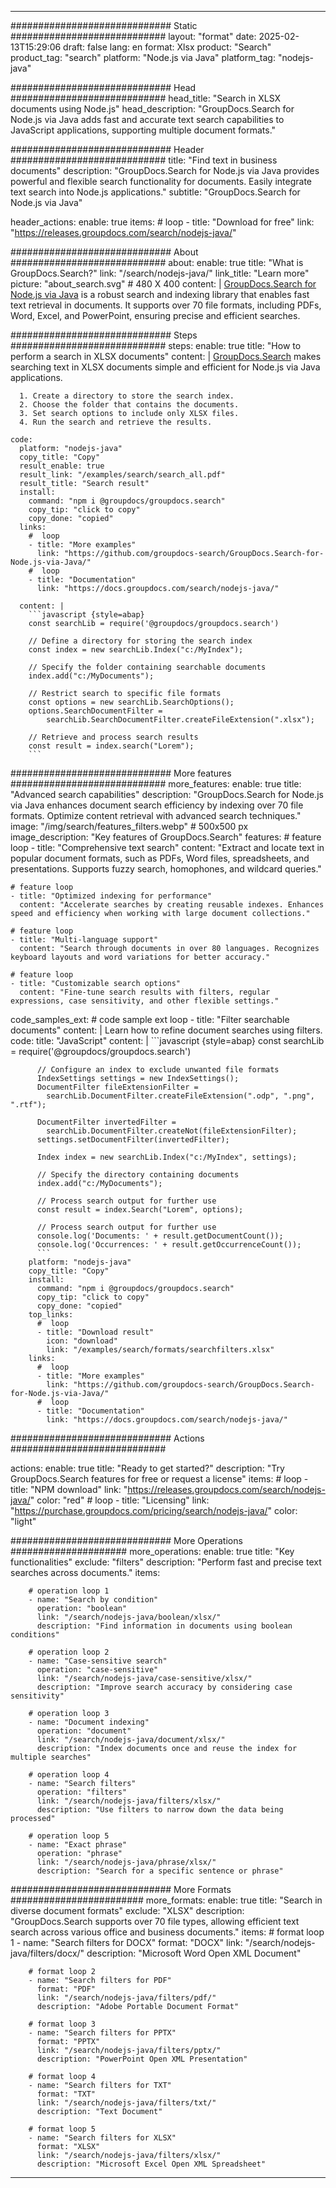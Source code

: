 
---
############################# Static ############################
layout: "format"
date:  2025-02-13T15:29:06
draft: false
lang: en
format: Xlsx
product: "Search"
product_tag: "search"
platform: "Node.js via Java"
platform_tag: "nodejs-java"

############################# Head ############################
head_title: "Search in XLSX documents using Node.js"
head_description: "GroupDocs.Search for Node.js via Java adds fast and accurate text search capabilities to JavaScript applications, supporting multiple document formats."

############################# Header ############################
title: "Find text in business documents" 
description: "GroupDocs.Search for Node.js via Java provides powerful and flexible search functionality for documents. Easily integrate text search into Node.js applications."
subtitle: "GroupDocs.Search for Node.js via Java" 

header_actions:
  enable: true
  items:
    #  loop
    - title: "Download for free"
      link: "https://releases.groupdocs.com/search/nodejs-java/"
      
############################# About ############################
about:
    enable: true
    title: "What is GroupDocs.Search?"
    link: "/search/nodejs-java/"
    link_title: "Learn more"
    picture: "about_search.svg" # 480 X 400
    content: |
       [GroupDocs.Search for Node.js via Java](/search/nodejs-java/) is a robust search and indexing library that enables fast text retrieval in documents. It supports over 70 file formats, including PDFs, Word, Excel, and PowerPoint, ensuring precise and efficient searches.

############################# Steps ############################
steps:
    enable: true
    title: "How to perform a search in XLSX documents"
    content: |
      [GroupDocs.Search](/search/nodejs-java/) makes searching text in XLSX documents simple and efficient for Node.js via Java applications.
      
      1. Create a directory to store the search index.
      2. Choose the folder that contains the documents.
      3. Set search options to include only XLSX files.
      4. Run the search and retrieve the results.
   
    code:
      platform: "nodejs-java"
      copy_title: "Copy"
      result_enable: true
      result_link: "/examples/search/search_all.pdf"
      result_title: "Search result"
      install:
        command: "npm i @groupdocs/groupdocs.search"
        copy_tip: "click to copy"
        copy_done: "copied"
      links:
        #  loop
        - title: "More examples"
          link: "https://github.com/groupdocs-search/GroupDocs.Search-for-Node.js-via-Java/"
        #  loop
        - title: "Documentation"
          link: "https://docs.groupdocs.com/search/nodejs-java/"
          
      content: |
        ```javascript {style=abap}
        const searchLib = require('@groupdocs/groupdocs.search')

        // Define a directory for storing the search index
        const index = new searchLib.Index("c:/MyIndex");

        // Specify the folder containing searchable documents
        index.add("c:/MyDocuments");

        // Restrict search to specific file formats
        const options = new searchLib.SearchOptions();
        options.SearchDocumentFilter = 
            searchLib.SearchDocumentFilter.createFileExtension(".xlsx");

        // Retrieve and process search results
        const result = index.search("Lorem");
        ```            

############################# More features ############################
more_features:
  enable: true
  title: "Advanced search capabilities"
  description: "GroupDocs.Search for Node.js via Java enhances document search efficiency by indexing over 70 file formats. Optimize content retrieval with advanced search techniques."
  image: "/img/search/features_filters.webp" # 500x500 px
  image_description: "Key features of GroupDocs.Search"
  features:
    # feature loop
    - title: "Comprehensive text search"
      content: "Extract and locate text in popular document formats, such as PDFs, Word files, spreadsheets, and presentations. Supports fuzzy search, homophones, and wildcard queries."

    # feature loop
    - title: "Optimized indexing for performance"
      content: "Accelerate searches by creating reusable indexes. Enhances speed and efficiency when working with large document collections."

    # feature loop
    - title: "Multi-language support"
      content: "Search through documents in over 80 languages. Recognizes keyboard layouts and word variations for better accuracy."

    # feature loop
    - title: "Customizable search options"
      content: "Fine-tune search results with filters, regular expressions, case sensitivity, and other flexible settings."
      
  code_samples_ext:
    # code sample ext loop
    - title: "Filter searchable documents"
      content: |
        Learn how to refine document searches using filters.
      code:
        title: "JavaScript"
        content: |
          ```javascript {style=abap}
          const searchLib = require('@groupdocs/groupdocs.search')
          
          // Configure an index to exclude unwanted file formats
          IndexSettings settings = new IndexSettings();
          DocumentFilter fileExtensionFilter = 
            searchLib.DocumentFilter.createFileExtension(".odp", ".png", ".rtf");

          DocumentFilter invertedFilter = 
            searchLib.DocumentFilter.createNot(fileExtensionFilter);
          settings.setDocumentFilter(invertedFilter);

          Index index = new searchLib.Index("c:/MyIndex", settings);
              
          // Specify the directory containing documents
          index.add("c:/MyDocuments");

          // Process search output for further use
          const result = index.Search("Lorem", options);
          
          // Process search output for further use
          console.log('Documents: ' + result.getDocumentCount());
          console.log('Occurrences: ' + result.getOccurrenceCount());
          ```
        platform: "nodejs-java"
        copy_title: "Copy"
        install:
          command: "npm i @groupdocs/groupdocs.search"
          copy_tip: "click to copy"
          copy_done: "copied"
        top_links:
          #  loop
          - title: "Download result"
            icon: "download"
            link: "/examples/search/formats/searchfilters.xlsx"
        links:
          #  loop
          - title: "More examples"
            link: "https://github.com/groupdocs-search/GroupDocs.Search-for-Node.js-via-Java/"
          #  loop
          - title: "Documentation"
            link: "https://docs.groupdocs.com/search/nodejs-java/"
            

            


############################# Actions ############################

actions:
  enable: true
  title: "Ready to get started?"
  description: "Try GroupDocs.Search features for free or request a license"
  items:
    #  loop
    - title: "NPM download"
      link: "https://releases.groupdocs.com/search/nodejs-java/"
      color: "red"
        #  loop
    - title: "Licensing"
      link: "https://purchase.groupdocs.com/pricing/search/nodejs-java/"
      color: "light"


############################# More Operations #####################
more_operations:
    enable: true
    title: "Key functionalities"
    exclude: "filters"
    description: "Perform fast and precise text searches across documents."
    items: 
          
        # operation loop 1
        - name: "Search by condition"
          operation: "boolean"
          link: "/search/nodejs-java/boolean/xlsx/"
          description: "Find information in documents using boolean conditions"

        # operation loop 2
        - name: "Case-sensitive search"
          operation: "case-sensitive"
          link: "/search/nodejs-java/case-sensitive/xlsx/"
          description: "Improve search accuracy by considering case sensitivity"

        # operation loop 3
        - name: "Document indexing"
          operation: "document"
          link: "/search/nodejs-java/document/xlsx/"
          description: "Index documents once and reuse the index for multiple searches"

        # operation loop 4
        - name: "Search filters"
          operation: "filters"
          link: "/search/nodejs-java/filters/xlsx/"
          description: "Use filters to narrow down the data being processed"

        # operation loop 5
        - name: "Exact phrase"
          operation: "phrase"
          link: "/search/nodejs-java/phrase/xlsx/"
          description: "Search for a specific sentence or phrase"
          
        
          
############################# More Formats ########################
more_formats:
    enable: true
    title: "Search in diverse document formats"
    exclude: "XLSX"
    description: "GroupDocs.Search supports over 70 file types, allowing efficient text search across various office and business documents."
    items: 
        # format loop 1
        - name: "Search filters for DOCX"
          format: "DOCX"
          link: "/search/nodejs-java/filters/docx/"
          description: "Microsoft Word Open XML Document"
          
        # format loop 2
        - name: "Search filters for PDF"
          format: "PDF"
          link: "/search/nodejs-java/filters/pdf/"
          description: "Adobe Portable Document Format"
          
        # format loop 3
        - name: "Search filters for PPTX"
          format: "PPTX"
          link: "/search/nodejs-java/filters/pptx/"
          description: "PowerPoint Open XML Presentation"

        # format loop 4
        - name: "Search filters for TXT"
          format: "TXT"
          link: "/search/nodejs-java/filters/txt/"
          description: "Text Document"
          
        # format loop 5
        - name: "Search filters for XLSX"
          format: "XLSX"
          link: "/search/nodejs-java/filters/xlsx/"
          description: "Microsoft Excel Open XML Spreadsheet"
  

---